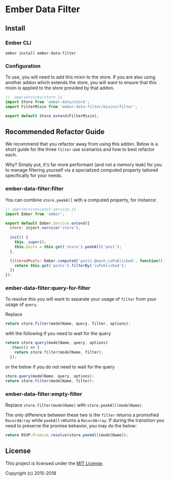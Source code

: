 # Ember Data Filter

## Install

### Ember CLI

`ember install ember-data-filter`

### Configuration

To use, you will need to add this mixin to the store. If you are
also using another addon which extends the store, you will want
to ensure that this mixin is applied to the store provided by
that addon.

```js
//  app/services/store.js
import Store from 'ember-data/store';
import FilterMixin from 'ember-data-filter/mixins/filter';

export default Store.extend(FilterMixin);
```

## Recommended Refactor Guide

We recommend that you refactor away from using this addon. Below
 is a short guide for the three `filter` use scenarios and how to
 best refactor each.

Why? Simply put, it's far more performant (and not a memory leak)
 for you to manage filtering yourself via a specialized computed
 property tailored specifically for your needs.

### ember-data-filter:filter

You can combine `store.peekAll` with a computed property, for instance:

```js
// app/services/post-service.js
import Ember from 'ember';

export default Ember.Service.extend({
  store: inject.service('store'),
  
  init() {
    this._super();
    this.posts = this.get('store').peekAll('post');
  },

  filteredPosts: Ember.computed('posts.@each.isPublished', function() {
    return this.get('posts').filterBy('isPublished');
  })
});
```

### ember-data-filter:query-for-filter

To resolve this you will want to separate your usage
of `filter` from your usage of `query`.

Replace

```js
return store.filter(modelName, query, filter, options);
```

with the following if you need to wait for the query

```js
return store.query(modelName, query, options)
  .then(() => {
    return store.filter(modelName, filter);
  });
```

or the below if you do not need to wait for the query

```js
store.query(modelName, query, options);
return store.filter(modelName, filter);
```

### ember-data-filter:empty-filter

Replace `store.filter(modelName)` with `store.peekAll(modelName)`.

The only difference between these two is the `filter` returns a promisfied `RecordArray`
while `peekAll` returns a `RecordArray`. If during the transition you need to
preserve the promise behavior, you may do the below:

```js
return RSVP.Promise.resolve(store.peekAll(modelName));
```

License
------------------------------------------------------------------------------

This project is licensed under the [MIT License](LICENSE.md).

Copyright (c) 2015-2018

